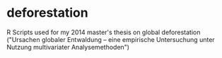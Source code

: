 # deforestation
R Scripts used for my 2014 master's thesis on global deforestation ("Ursachen globaler Entwaldung – eine empirische Untersuchung unter Nutzung multivariater Analysemethoden")
